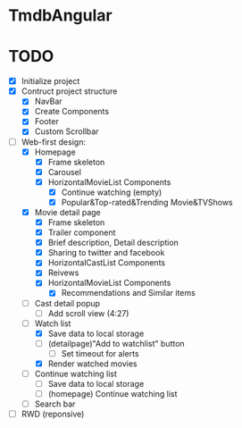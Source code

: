 # TmdbAngular

# TODO
- [x] Initialize project
- [x] Contruct project structure
    - [x] NavBar
    - [x] Create Components
    - [x] Footer
    - [x] Custom Scrollbar
- [ ] Web-first design:
    - [x] Homepage
        - [x] Frame skeleton
        - [x] Carousel
        - [x] HorizontalMovieList Components
            - [x] Continue watching (empty)
            - [x] Popular&Top-rated&Trending Movie&TVShows
    - [x] Movie detail page
        - [x] Frame skeleton
        - [x] Trailer component
        - [x] Brief description, Detail description
        - [x] Sharing to twitter and facebook
        - [x] HorizontalCastList Components
        - [x] Reivews
        - [x] HorizontalMovieList Components
            - [x] Recommendations and Similar items
    - [ ] Cast detail popup
        - [ ] Add scroll view (4:27)
    - [ ] Watch list
        - [x] Save data to local storage
        - [ ] (detailpage)"Add to watchlist" button
            - [ ] Set timeout for alerts
        - [x] Render watched movies
    - [ ] Continue watching list
        - [ ] Save data to local storage
        - [ ] (homepage) Continue watching list
    - [ ] Search bar
- [ ] RWD (reponsive)